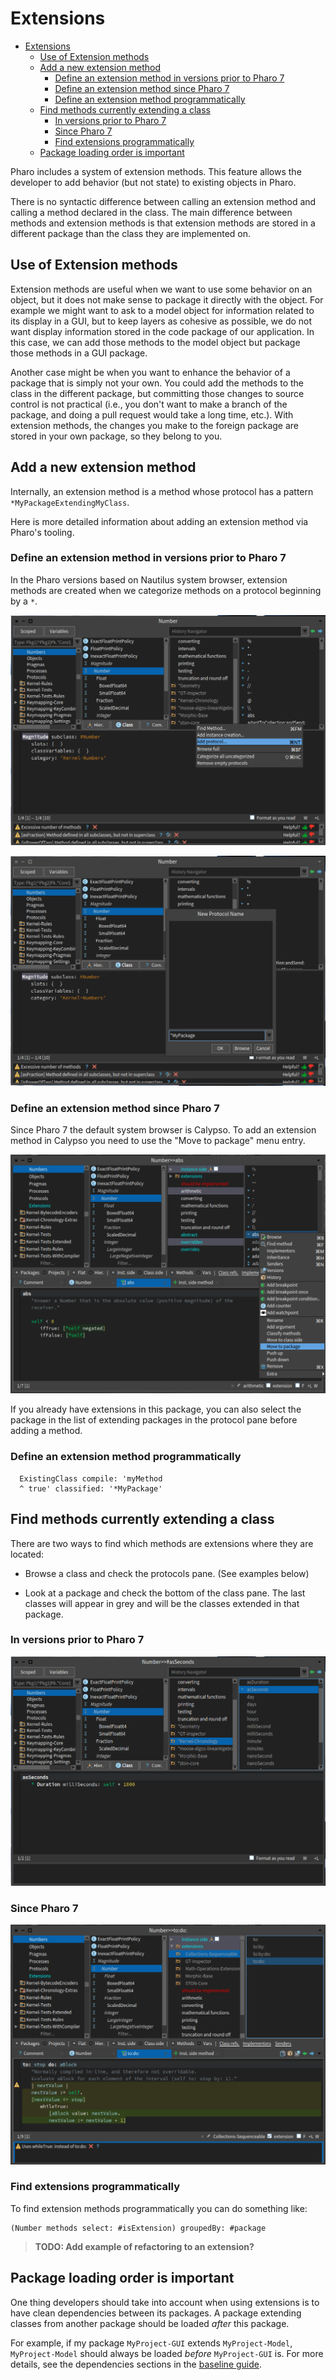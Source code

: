 # Extensions

- [Extensions](#extensions)
  - [Use of Extension methods](#use-of-extension-methods)
  - [Add a new extension method](#add-a-new-extension-method)
    - [Define an extension method in versions prior to Pharo 7](#define-an-extension-method-in-versions-prior-to-pharo-7)
    - [Define an extension method since Pharo 7](#define-an-extension-method-since-pharo-7)
    - [Define an extension method programmatically](#define-an-extension-method-programmatically)
  - [Find methods currently extending a class](#find-methods-currently-extending-a-class)
    - [In versions prior to Pharo 7](#in-versions-prior-to-pharo-7)
    - [Since Pharo 7](#since-pharo-7)
    - [Find extensions programmatically](#find-extensions-programmatically)
  - [Package loading order is important](#package-loading-order-is-important)

Pharo includes a system of extension methods. This feature allows the developer to add behavior (but not state) to existing objects in Pharo. 

There is no syntactic difference between calling an extension method and calling a method declared in the class. The main difference between methods and extension methods is that extension methods are stored in a different package than the class they are implemented on.

## Use of Extension methods

Extension methods are useful when we want to use some behavior on an object, but it does not make sense to package it directly with the object. For example we might want to ask to a model object for information related to its display in a GUI, but to keep layers as cohesive as possible, we do not want display information stored in the code package of our application. In this case, we can add those methods to the model object but package those methods in a GUI package.

Another case might be when you want to enhance the behavior of a package that is simply not your own. You could add the methods to the class in the different package, but committing those changes to source control is not practical (i.e., you don't want to make a branch of the package, and doing a pull request would take a long time, etc.). With extension methods, the changes you make to the foreign package are stored in your own package, so they belong to you. 

## Add a new extension method

Internally, an extension method is a method whose protocol has a pattern `*MyPackageExtendingMyClass`. 

Here is more detailed information about adding an extension method via Pharo's tooling.

### Define an extension method in versions prior to Pharo 7

In the Pharo versions based on Nautilus system browser, extension methods are created when we categorize methods on a protocol beginning by a `*`.

![Add an extension method via Nautilus 1](ExtensionsNautilusAddExtension1.png?raw=true "Add an extension method via Nautilus 1")

![Add an extension method via Nautilus 2](ExtensionsNautilusAddExtension2.png?raw=true "Add an extension method via Nautilus 2")

### Define an extension method since Pharo 7

Since Pharo 7 the default system browser is Calypso. To add an extension method in Calypso you need to use the "Move to package" menu entry.

![Add an extension method via Calypso](ExtensionsCalypsoAddExtension.png?raw=true "Add an extension method via Calypso")

If you already have extensions in this package, you can also select the package in the list of extending packages in the protocol pane before adding a method.

### Define an extension method programmatically

```Smalltalk
  ExistingClass compile: 'myMethod
  ^ true' classified: '*MyPackage'
```

## Find methods currently extending a class

There are two ways to find which methods are extensions where they are located:

- Browse a class and check the protocols pane. (See examples below)

- Look at a package and check the bottom of the class pane. The last classes will appear in grey and will be the classes extended in that package.

### In versions prior to Pharo 7

![See an extension method via Nautilus](ExtensionsNautilusSeeExtensions.png?raw=true "See an extension method via Nautilus")

### Since Pharo 7

![See an extension method via Calypso](ExtensionsCalypsoSeeExtensions.png?raw=true "See an extension method via Calypso")

### Find extensions programmatically

To find extension methods programmatically you can do something like:

```Smalltalk
(Number methods select: #isExtension) groupedBy: #package
```

> **TODO: Add example of refactoring to an extension?**


## Package loading order is important

One thing developers should take into account when using extensions is to have clean dependencies between its packages. A package extending classes from another package should be loaded *after* this package.

For example, if my package `MyProject-GUI` extends `MyProject-Model`, `MyProject-Model` should always be loaded *before* `MyProject-GUI` is. For more details, see the dependencies sections in the [baseline guide](Baselines.md).
